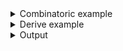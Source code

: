 <details><summary>Combinatoric example</summary>

```no_run
#[derive(Debug, Clone)]
pub struct Options {
    premium: bool,
    commands: Vec<Cmd>,
}

#[derive(Debug, Clone)]
// shape of the variants doesn't really matter, let's use all of them :)
enum Cmd {
    Eat(String),
    Drink { coffee: bool },
    Sleep { time: usize },
}

fn cmd() -> impl Parser<Cmd> {
    let eat = positional::<String>("FOOD")
        .to_options()
        .descr("Performs eating action")
        .command("eat")
        .adjacent()
        .map(Cmd::Eat);

    let coffee = long("coffee")
        .help("Are you going to drink coffee?")
        .switch();
    let drink = construct!(Cmd::Drink { coffee })
        .to_options()
        .descr("Performs drinking action")
        .command("drink")
        .adjacent();

    let time = long("time").argument::<usize>("HOURS");
    let sleep = construct!(Cmd::Sleep { time })
        .to_options()
        .descr("Performs taking a nap action")
        .command("sleep")
        .adjacent();

    construct!([eat, drink, sleep])
}

pub fn options() -> OptionParser<Options> {
    let premium = short('p')
        .long("premium")
        .help("Opt in for premium serivces")
        .switch();
    let commands = cmd().many();
    construct!(Options { premium, commands }).to_options()
}
```

</details>
<details><summary>Derive example</summary>

```no_run
#[derive(Debug, Clone, Bpaf)]
#[bpaf(options)]
pub struct Options {
    #[bpaf(short, long)]
    /// Opt in for premium serivces
    pub premium: bool,
    #[bpaf(external(cmd), many)]
    pub commands: Vec<Cmd>,
}

#[derive(Debug, Clone, Bpaf)]
pub enum Cmd {
    #[bpaf(command, adjacent)]
    /// Performs eating action
    Eat(#[bpaf(positional("FOOD"))] String),
    #[bpaf(command, adjacent)]
    /// Performs drinking action
    Drink {
        /// Are you going to drink coffee?
        coffee: bool,
    },
    #[bpaf(command, adjacent)]
    /// Performs taking a nap action
    Sleep {
        #[bpaf(argument("HOURS"))]
        time: usize,
    },
}
```

</details>
<details><summary>Output</summary>

Example implements a parser that supports one of three possible commands:


<div class='bpaf-doc'>
$ app --help<br>
<p><b>Usage</b>: <tt><b>app</b></tt> [<tt><b>-p</b></tt>] [<tt><i>COMMAND ...</i></tt>]...</p><p><div>
<b>Available options:</b></div><dl><dt><tt><b>-p</b></tt>, <tt><b>--premium</b></tt></dt>
<dd>Opt in for premium serivces</dd>
<dt><tt><b>-h</b></tt>, <tt><b>--help</b></tt></dt>
<dd>Prints help information</dd>
</dl>
</p><p><div>
<b>Available commands:</b></div><dl><dt><tt><b>eat</b></tt></dt>
<dd>Performs eating action</dd>
<dt><tt><b>drink</b></tt></dt>
<dd>Performs drinking action</dd>
<dt><tt><b>sleep</b></tt></dt>
<dd>Performs taking a nap action</dd>
</dl>
</p>
<style>
div.bpaf-doc {
    padding: 14px;
    background-color:var(--code-block-background-color);
    font-family: "Source Code Pro", monospace;
    margin-bottom: 0.75em;
}
div.bpaf-doc dt { margin-left: 1em; }
div.bpaf-doc dd { margin-left: 3em; }
div.bpaf-doc dl { margin-top: 0; padding-left: 1em; }
div.bpaf-doc  { padding-left: 1em; }
</style>
</div>


As usual every command comes with its own help


<div class='bpaf-doc'>
$ app drink --help<br>
<p>Performs drinking action</p><p><b>Usage</b>: <tt><b>app</b></tt> <tt><b>drink</b></tt> [<tt><b>--coffee</b></tt>]</p><p><div>
<b>Available options:</b></div><dl><dt><tt><b>    --coffee</b></tt></dt>
<dd>Are you going to drink coffee?</dd>
<dt><tt><b>-h</b></tt>, <tt><b>--help</b></tt></dt>
<dd>Prints help information</dd>
</dl>
</p>
<style>
div.bpaf-doc {
    padding: 14px;
    background-color:var(--code-block-background-color);
    font-family: "Source Code Pro", monospace;
    margin-bottom: 0.75em;
}
div.bpaf-doc dt { margin-left: 1em; }
div.bpaf-doc dd { margin-left: 3em; }
div.bpaf-doc dl { margin-top: 0; padding-left: 1em; }
div.bpaf-doc  { padding-left: 1em; }
</style>
</div>


Normally you can use one command at a time, but making commands `adjacent` lets
parser to succeed after consuming an adjacent block only and leaving leftovers for the rest of
the parser, consuming them as a `Vec<Cmd>` with [`many`](Parser::many) allows to chain multiple
items sequentially


<div class='bpaf-doc'>
$ app eat Fastfood drink --coffee sleep --time=5<br>
Options { premium: false, commands: [Eat("Fastfood"), Drink { coffee: true }, Sleep { time: 5 }] }
</div>


The way this works is by running parsers for each command. In the first iteration `eat` succeeds,
it consumes `eat fastfood` portion and appends its value to the resulting vector. Then second
iteration runs on leftovers, in this case it will be `drink --coffee sleep --time=5`.
Here `drink` succeeds and consumes `drink --coffee` portion, then `sleep` parser runs, etc.

You can mix chained commands with regular arguments that belong to the top level parser


<div class='bpaf-doc'>
$ app sleep --time 10 --premium eat 'Bak Kut Teh' drink<br>
Options { premium: true, commands: [Sleep { time: 10 }, Eat("Bak Kut Teh"), Drink { coffee: false }] }
</div>


But not inside the command itself since values consumed by the command are not going to be
adjacent


<div class='bpaf-doc'>
$ app sleep --time 10 eat --premium 'Bak Kut Teh' drink<br>
Expected <tt><i>FOOD</i></tt>, pass <tt><b>--help</b></tt> for usage information
<style>
div.bpaf-doc {
    padding: 14px;
    background-color:var(--code-block-background-color);
    font-family: "Source Code Pro", monospace;
    margin-bottom: 0.75em;
}
div.bpaf-doc dt { margin-left: 1em; }
div.bpaf-doc dd { margin-left: 3em; }
div.bpaf-doc dl { margin-top: 0; padding-left: 1em; }
div.bpaf-doc  { padding-left: 1em; }
</style>
</div>

</details>